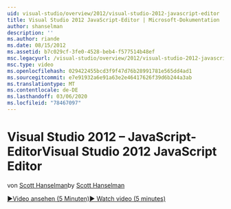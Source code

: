 ```yaml
---
uid: visual-studio/overview/2012/visual-studio-2012-javascript-editor
title: Visual Studio 2012 JavaScript-Editor | Microsoft-Dokumentation
author: shanselman
description: ''
ms.author: riande
ms.date: 08/15/2012
ms.assetid: b7c029cf-3fe0-4528-beb4-f577514b48ef
msc.legacyurl: /visual-studio/overview/2012/visual-studio-2012-javascript-editor
msc.type: video
ms.openlocfilehash: 029422455bcd3f9f47d76b28991781e565dd4ad1
ms.sourcegitcommit: e7e91932a6e91a63e2e46417626f39d6b244a3ab
ms.translationtype: MT
ms.contentlocale: de-DE
ms.lasthandoff: 03/06/2020
ms.locfileid: "78467097"
---
```

# <a name="visual-studio-2012-javascript-editor"></a><span data-ttu-id="8c53c-102">Visual Studio 2012 – JavaScript-Editor</span><span class="sxs-lookup"><span data-stu-id="8c53c-102">Visual Studio 2012 JavaScript Editor</span></span>

<span data-ttu-id="8c53c-103">von [Scott Hanselman](https://github.com/shanselman)</span><span class="sxs-lookup"><span data-stu-id="8c53c-103">by [Scott Hanselman](https://github.com/shanselman)</span></span>

[<span data-ttu-id="8c53c-104">&#9654;Video ansehen (5 Minuten)</span><span class="sxs-lookup"><span data-stu-id="8c53c-104">&#9654; Watch video (5 minutes)</span></span>](https://channel9.msdn.com/Blogs/ASP-NET-Site-Videos/visual-studio-2012-javascript-editor)
